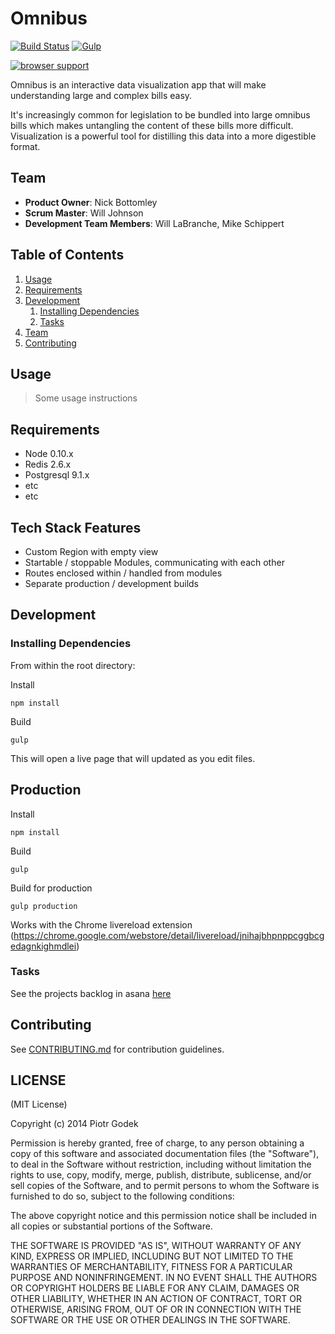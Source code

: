 # Omnibus



[![Build Status](https://img.shields.io/travis-ci/omnibus-app/test-stack.svg?branch=master&style=flat)](https://travis-ci.org/omnibus-app/test-stack)
[![Gulp](http://img.shields.io/badge/Built%20with-Gulp-blue.svg?style=flat)](http://gulpjs.com)

[![browser support](https://ci.testling.com/omnibus-app/Omnibus.png)
](https://ci.testling.com/omnibus-app/Omnibus)

Omnibus is an interactive data visualization app that will make understanding large and complex bills easy.

It's increasingly common for legislation to be bundled into large omnibus bills which makes untangling the content of these bills more difficult. Visualization is a powerful tool for distilling this data into a more digestible format.

## Team

  - __Product Owner__: Nick Bottomley
  - __Scrum Master__: Will Johnson
  - __Development Team Members__: Will LaBranche, Mike Schippert

## Table of Contents

1. [Usage](#Usage)
1. [Requirements](#requirements)
1. [Development](#development)
    1. [Installing Dependencies](#installing-dependencies)
    1. [Tasks](#tasks)
1. [Team](#team)
1. [Contributing](#contributing)

## Usage

> Some usage instructions

## Requirements

- Node 0.10.x
- Redis 2.6.x
- Postgresql 9.1.x
- etc
- etc

## Tech Stack Features

- Custom Region with empty view
- Startable / stoppable Modules, communicating with each other
- Routes enclosed within / handled from modules
- Separate production / development builds

## Development

### Installing Dependencies

From within the root directory:

Install

```
npm install
```

Build

```
gulp
```

This will open a live page that will updated as you edit files.

## Production


Install

```
npm install
```

Build

```
gulp
```

Build for production

```
gulp production
```

Works with the Chrome livereload extension (https://chrome.google.com/webstore/detail/livereload/jnihajbhpnppcggbcgedagnkighmdlei)

### Tasks

See the projects backlog in asana [here](https://app.asana.com/0/15149793768442/15184813615013)


## Contributing

See [CONTRIBUTING.md](CONTRIBUTING.md) for contribution guidelines.



## LICENSE

(MIT License)

Copyright (c) 2014 Piotr Godek

Permission is hereby granted, free of charge, to any person obtaining
a copy of this software and associated documentation files (the
"Software"), to deal in the Software without restriction, including
without limitation the rights to use, copy, modify, merge, publish,
distribute, sublicense, and/or sell copies of the Software, and to
permit persons to whom the Software is furnished to do so, subject to
the following conditions:

The above copyright notice and this permission notice shall be
included in all copies or substantial portions of the Software.

THE SOFTWARE IS PROVIDED "AS IS", WITHOUT WARRANTY OF ANY KIND,
EXPRESS OR IMPLIED, INCLUDING BUT NOT LIMITED TO THE WARRANTIES OF
MERCHANTABILITY, FITNESS FOR A PARTICULAR PURPOSE AND
NONINFRINGEMENT. IN NO EVENT SHALL THE AUTHORS OR COPYRIGHT HOLDERS BE
LIABLE FOR ANY CLAIM, DAMAGES OR OTHER LIABILITY, WHETHER IN AN ACTION
OF CONTRACT, TORT OR OTHERWISE, ARISING FROM, OUT OF OR IN CONNECTION
WITH THE SOFTWARE OR THE USE OR OTHER DEALINGS IN THE SOFTWARE.
